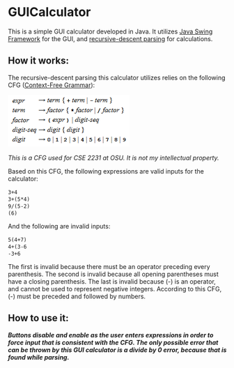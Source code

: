 # GUICalculator

This is a simple GUI calculator developed in Java. It utilizes [Java Swing Framework](https://en.wikipedia.org/wiki/Swing_(Java)) for the GUI, and [recursive-descent parsing](https://en.wikipedia.org/wiki/Recursive_descent_parser) for calculations.

## How it works:

The recursive-descent parsing this calculator utilizes relies on the following CFG ([Context-Free Grammar](https://en.wikipedia.org/wiki/Context-free_grammar)):

![CFG](images/cfg.png)

*This is a CFG used for CSE 2231 at OSU. It is not my intellectual property.*

Based on this CFG, the following expressions are valid inputs for the calculator:
```
3+4
3+(5*4)
9/(5-2)
(6)
```

And the following are invalid inputs:
```
5(4+7)
4+(3-6
-3+6
```
The first is invalid because there must be an operator preceding every parenthesis. The second is invalid because all opening parentheses must have a closing parenthesis. The last is invalid because (-) is an operator, and cannot be used to represent negative integers. According to this CFG, (-) must be preceded and followed by numbers.

## How to use it:

***Buttons disable and enable as the user enters expressions in order to force input that is consistent with the CFG. The only possible error that can be thrown by this GUI calculator is a divide by 0 error, because that is found while parsing.***
